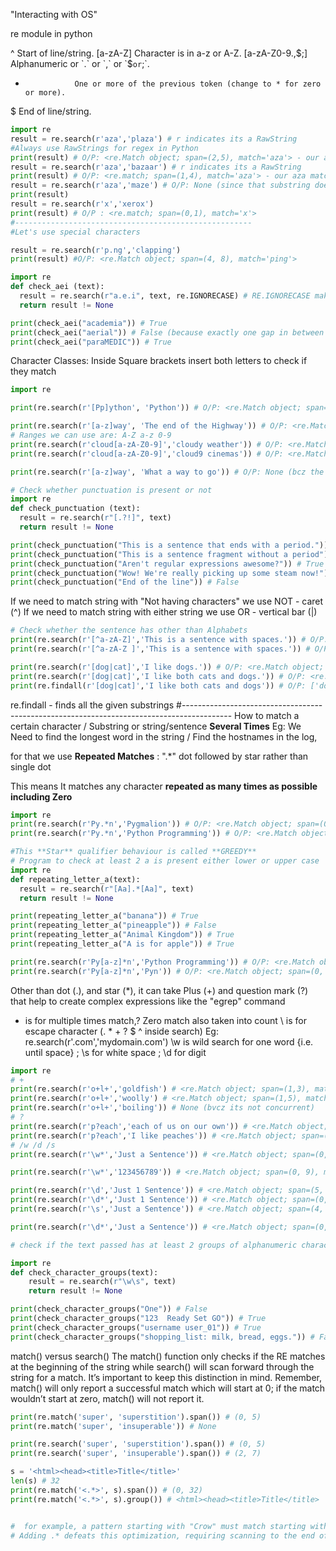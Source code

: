 "Interacting with OS"

re module in python

^                Start of line/string.
[a-zA-Z]         Character is in a-z or A-Z.
[a-zA-Z0-9.,$;]  Alphanumeric or `.` or `,` or `$` or `;`.
+                One or more of the previous token (change to * for zero or more).
$                End of line/string.

```Python
import re
result = re.search(r'aza','plaza') # r indicates its a RawString
#Always use RawStrings for regex in Python
print(result) # O/P: <re.Match object; span=(2,5), match='aza'> - our aza matches in span 2,5 in the given string
result = re.search(r'aza','bazaar') # r indicates its a RawString
print(result) # O/P: <re.match; span=(1,4), match='aza'> - our aza matches in span 1,4 in the given string i.e. result[1:4]
result = re.search(r'aza','maze') # O/P: None (since that substring does not match in the given string)
print(result)
result = re.search(r'x','xerox')
print(result) # O/P : <re.match; span=(0,1), match='x'>
#-----------------------------------------------------
#Let's use special characters

result = re.search(r'p.ng','clapping')
print(result) #O/P: <re.Match object; span=(4, 8), match='ping'>

import re
def check_aei (text):
  result = re.search(r"a.e.i", text, re.IGNORECASE) # RE.IGNORECASE make sure case is not matter
  return result != None

print(check_aei("academia")) # True
print(check_aei("aerial")) # False (because exactly one gap in between each vowel needs to be true in the same order aei)
print(check_aei("paraMEDIC")) # True
```
Character Classes: Inside Square brackets insert both letters to check if they match

```Python
import re

print(re.search(r'[Pp]ython', 'Python')) # O/P: <re.Match object; span=(0, 6), match='Python'>

print(re.search(r'[a-z]way', 'The end of the Highway')) # O/P: <re.Match object; span=(18,22), match='hway'>
# Ranges we can use are: A-Z a-z 0-9
print(re.search(r'cloud[a-zA-Z0-9]','cloudy weather')) # O/P: <re.Match object; span=(0, 6), match='cloudy'>
print(re.search(r'cloud[a-zA-Z0-9]','cloud9 cinemas')) # O/P: <re.Match object; span=(0, 6), match='cloud9'>

print(re.search(r'[a-z]way', 'What a way to go')) # O/P: None (bcz the range of characters expected does not match)
```
```Python
# Check whether punctuation is present or not
import re
def check_punctuation (text):
  result = re.search(r"[.?!]", text)
  return result != None

print(check_punctuation("This is a sentence that ends with a period.")) # True
print(check_punctuation("This is a sentence fragment without a period")) # False
print(check_punctuation("Aren't regular expressions awesome?")) # True
print(check_punctuation("Wow! We're really picking up some steam now!")) # True
print(check_punctuation("End of the line")) # False
```
If we need to match string with "Not having characters" we use NOT - caret (^)
If we need to match string with either string we use OR - vertical bar (|)

```Python
# Check whether the sentence has other than Alphabets
print(re.search(r'[^a-zA-Z]','This is a sentence with spaces.')) # O/P: <re.Match object; span=(4, 5), match=' '> # i.e O/P is First Space in the given sentence
print(re.search(r'[^a-zA-Z ]','This is a sentence with spaces.')) # O/P: <re.Match object; span=(30, 31), match='.'> # i.e O/P is the first dot in the given sentence bcz space is given inside the square bracket

print(re.search(r'[dog|cat]','I like dogs.')) # O/P: <re.Match object; span=(7, 10), match='dog'>
print(re.search(r'[dog|cat]','I like both cats and dogs.')) # O/P: <re.Match object; span=(12, 15), match='cat'>
print(re.findall(r'[dog|cat]','I like both cats and dogs')) # O/P: ['dog', 'cat'] # findall finds all the given substring

```
re.findall - finds all the given substrings
#------------------------------------------------------------------------------------------
How to match a certain character / Substring or string/sentence **Several Times**
Eg: We Need to find the longest word in the string / Find the hostnames in the log, 

for that we use **Repeated Matches**  : ".*" dot followed by star rather than single dot

This means It matches any character **repeated as many times as possible including Zero**

```Python
import re
print(re.search(r'Py.*n','Pygmalion')) # O/P: <re.Match object; span=(0,9), match='Pygmalion'>
print(re.search(r'Py.*n','Python Programming')) # O/P: <re.Match object; span=(0,17), match='Python Programmin'> # It takes the last 'n' in the given string, bcz Star takes as many characters as possible

#This **Star** qualifier behaviour is called **GREEDY**
# Program to check at least 2 a is present either lower or upper case
import re
def repeating_letter_a(text):
  result = re.search(r"[Aa].*[Aa]", text)
  return result != None

print(repeating_letter_a("banana")) # True
print(repeating_letter_a("pineapple")) # False
print(repeating_letter_a("Animal Kingdom")) # True
print(repeating_letter_a("A is for apple")) # True

print(re.search(r'Py[a-z]*n','Python Programming')) # O/P: <re.Match object; span=(0, 6), match='Python'> bcz it won't take other than small alphabets in between
print(re.search(r'Py[a-z]*n','Pyn')) # O/P: <re.Match object; span=(0, 3), match='Pyn'> # Remember Unlike dot, star qualifier can have Zero characters too. 
```
Other than dot (.), and star (*), it can take Plus (+) and question mark (?) that help to create complex expressions like the "egrep" command
+ is for multiple times match,? Zero match also taken into count
\ is for escape character (\. \* \+ \? \$ \^ inside search) Eg: re.search(r'\.com','mydomain.com')
\w is wild search for one word {i.e. until space} ; \s for white space ; \d for digit

```Python
import re
# +
print(re.search(r'o+l+','goldfish') # <re.Match object; span=(1,3), match='ol'>
print(re.search(r'o+l+','woolly') # <re.Match object; span=(1,5), match='ooll'> # Same query gives as many o l presents concurrently
print(re.search(r'o+l+','boiling')) # None (bvcz its not concurrent)
# ?
print(re.search(r'p?each','each of us on our own')) # <re.Match object; span=(0,3), match='each'>
print(re.search(r'p?each','I like peaches')) # <re.Match object; span=(7,12), match='peach'>
# /w /d /s
print(re.search(r'\w*','Just a Sentence')) # <re.Match object; span=(0, 4), match='Just'>

print(re.search(r'\w*','123456789')) # <re.Match object; span=(0, 9), match='123456789'> This is also a word ahh

print(re.search(r'\d','Just 1 Sentence')) # <re.Match object; span=(5, 6), match='1'>
print(re.search(r'\d*','Just 1 Sentence')) # <re.Match object; span=(0, 0), match=''> ; d star, s star gives interesting o/p
print(re.search(r'\s','Just a Sentence')) # <re.Match object; span=(4, 5), match=' '>

print(re.search(r'\d*','Just a Sentence')) # <re.Match object; span=(0, 0), match=''>
```

```Python
# check if the text passed has at least 2 groups of alphanumeric characters (including letters, numbers, and underscores) separated by one or more whitespace characters.

import re
def check_character_groups(text):
    result = re.search(r"\w\s", text)
    return result != None

print(check_character_groups("One")) # False
print(check_character_groups("123  Ready Set GO")) # True
print(check_character_groups("username user_01")) # True
print(check_character_groups("shopping_list: milk, bread, eggs.")) # False
```
match() versus search()
The match() function only checks if the RE matches at the beginning of the string while search() will scan forward through the string for a match. It’s important to keep this distinction in mind. Remember, match() will only report a successful match which will start at 0; if the match wouldn’t start at zero, match() will not report it.

```Python
print(re.match('super', 'superstition').span()) # (0, 5)
print(re.match('super', 'insuperable')) # None

print(re.search('super', 'superstition').span()) # (0, 5)
print(re.search('super', 'insuperable').span()) # (2, 7)

s = '<html><head><title>Title</title>'
len(s) # 32
print(re.match('<.*>', s).span()) # (0, 32)
print(re.match('<.*>', s).group()) # <html><head><title>Title</title>


#  for example, a pattern starting with "Crow" must match starting with a 'C'. The analysis lets the engine quickly scan through the string looking for the starting character, only trying the full match if a 'C' is found.
# Adding .* defeats this optimization, requiring scanning to the end of the string and then backtracking to find a match for the rest of the RE. Use re.search() instead.
```
